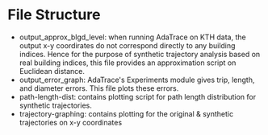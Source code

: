 # File Structure

- output_approx_blgd_level: when running AdaTrace on KTH data, the output x-y coordirates do not correspond directly to any building indices. Hence for the purpose of synthetic trajectory analysis based on real building indices, this file provides an approximation script on Euclidean distance.
- output_error_graph: AdaTrace's Experiments module gives trip, length, and diameter errors. This file plots these errors.
- path-length-dist: contains plotting script for path length distribution for synthetic trajectories.
- trajectory-graphing: contains plotting for the original & synthetic trajectories on x-y coordinates
